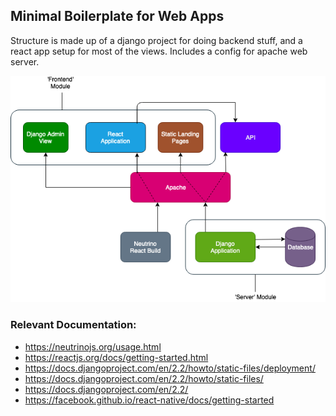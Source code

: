 ## Minimal Boilerplate for Web Apps
Structure is made up of a django project for doing backend stuff,
and a react app setup for most of the views. Includes a config
for apache web server.

![Project Structure Diagram][diagram]

[diagram]: structure.png "Project Structure"

### Relevant Documentation:

* https://neutrinojs.org/usage.html
* https://reactjs.org/docs/getting-started.html
* https://docs.djangoproject.com/en/2.2/howto/static-files/deployment/
* https://docs.djangoproject.com/en/2.2/howto/static-files/
* https://docs.djangoproject.com/en/2.2/
* https://facebook.github.io/react-native/docs/getting-started